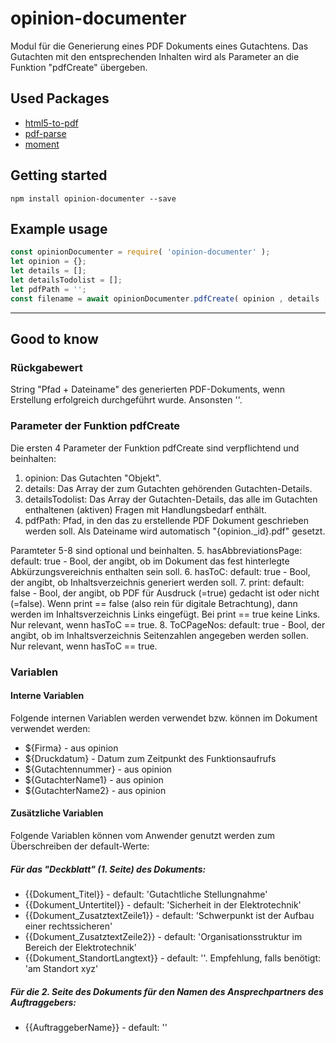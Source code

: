 # opinion-documenter

Modul für die Generierung eines PDF Dokuments eines Gutachtens.
Das Gutachten mit den entsprechenden Inhalten wird als Parameter an die Funktion "pdfCreate" übergeben.

## Used Packages
* [html5-to-pdf](https://www.npmjs.com/package/html5-to-pdf)
* [pdf-parse](https://www.npmjs.com/package/pdf-parse)
* [moment](https://www.npmjs.com/package/moment)

## Getting started

`npm install opinion-documenter --save`

## Example usage

```javascript
const opinionDocumenter = require( 'opinion-documenter' );
let opinion = {};
let details = [];
let detailsTodolist = [];
let pdfPath = '';
const filename = await opinionDocumenter.pdfCreate( opinion , details , detailsTodolist , pdfPath );
```

---

## Good to know

### Rückgabewert

String "Pfad + Dateiname" des generierten PDF-Dokuments, wenn Erstellung erfolgreich durchgeführt wurde.
Ansonsten ''.

### Parameter der Funktion pdfCreate

Die ersten 4 Parameter der Funktion pdfCreate sind verpflichtend und beinhalten:
1. opinion: Das Gutachten "Objekt".
2. details: Das Array der zum Gutachten gehörenden Gutachten-Details.
3. detailsTodolist: Das Array der Gutachten-Details, das alle im Gutachten enthaltenen (aktiven) Fragen mit Handlungsbedarf enthält.
4. pdfPath: Pfad, in den das zu erstellende PDF Dokument geschrieben werden soll. Als Dateiname wird automatisch "{opinion._id}.pdf" gesetzt.

Paramteter 5-8 sind optional und beinhalten.
5. hasAbbreviationsPage: default: true - Bool, der angibt, ob im Dokument das fest hinterlegte Abkürzungsvereichnis enthalten sein soll. 
6. hasToC: default: true - Bool, der angibt, ob Inhaltsverzeichnis generiert werden soll.
7. print: default: false - Bool, der angibt, ob PDF für Ausdruck (=true) gedacht ist oder nicht (=false).
Wenn print == false (also rein für digitale Betrachtung), dann werden im Inhaltsverzeichnis Links eingefügt.
Bei print == true keine Links.
Nur relevant, wenn hasToC == true.
8. ToCPageNos: default: true - Bool, der angibt, ob im Inhaltsverzeichnis Seitenzahlen angegeben werden sollen.
Nur relevant, wenn hasToC == true.

### Variablen

#### Interne Variablen

Folgende internen Variablen werden verwendet bzw. können im Dokument verwendet werden:
* ${Firma} - aus opinion
* ${Druckdatum} - Datum zum Zeitpunkt des Funktionsaufrufs
* ${Gutachtennummer} - aus opinion
* ${GutachterName1} - aus opinion
* ${GutachterName2} - aus opinion

#### Zusätzliche Variablen
Folgende Variablen können vom Anwender genutzt werden zum Überschreiben der default-Werte:

##### Für das "Deckblatt" (1. Seite) des Dokuments:
* {{Dokument_Titel}} - default: 'Gutachtliche Stellungnahme'
* {{Dokument_Untertitel}} - default: 'Sicherheit in der Elektrotechnik'
* {{Dokument_ZusatztextZeile1}} - default: 'Schwerpunkt ist der Aufbau einer rechtssicheren'
* {{Dokument_ZusatztextZeile2}} - default: 'Organisationsstruktur im Bereich der Elektrotechnik'
* {{Dokument_StandortLangtext}} - default: ''. Empfehlung, falls benötigt: 'am Standort xyz'

##### Für die 2. Seite des Dokuments für den Namen des Ansprechpartners des Auftraggebers:
* {{AuftraggeberName}} - default: ''